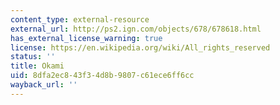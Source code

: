 ```yaml
---
content_type: external-resource
external_url: http://ps2.ign.com/objects/678/678618.html
has_external_license_warning: true
license: https://en.wikipedia.org/wiki/All_rights_reserved
status: ''
title: Okami
uid: 8dfa2ec8-43f3-4d8b-9807-c61ece6ff6cc
wayback_url: ''
---
```

